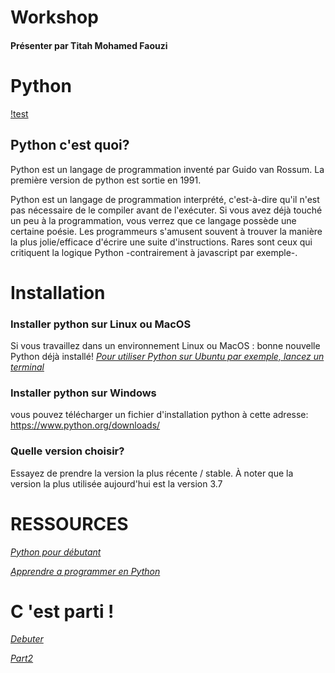 # Workshop

#### Présenter par Titah Mohamed Faouzi

# Python
[!test](https://github.com/faouzifouz/Python/blob/master/python.jpg)
## Python c'est quoi?

Python est un langage de programmation inventé par Guido van Rossum. La première version de python est sortie en 1991.

Python est un langage de programmation interprété, c'est-à-dire qu'il n'est pas nécessaire de le compiler avant de l'exécuter. Si vous avez déjà touché un peu à la programmation, vous verrez que ce langage possède une certaine poésie. Les programmeurs s'amusent souvent à trouver la manière la plus jolie/efficace d'écrire une suite d'instructions. Rares sont ceux qui critiquent la logique Python -contrairement à javascript par exemple-. 

# Installation

### Installer python sur Linux ou MacOS 

Si vous travaillez dans un environnement Linux ou MacOS : bonne nouvelle Python déjà installé! 
*[Pour utiliser Python sur Ubuntu par exemple, lancez un terminal ](https://python-django.dev/page-utiliser-interpreteur-python)*

### Installer python sur Windows 

vous pouvez télécharger un fichier d'installation python à cette adresse: https://www.python.org/downloads/

### Quelle version choisir?

Essayez de prendre la version la plus récente / stable. À noter que la version la plus utilisée aujourd'hui est la version 3.7

# RESSOURCES

*[Python pour débutant](https://python-django.dev/)*

*[Apprendre a programmer en Python](https://openclassrooms.com/fr/courses/235344-apprenez-a-programmer-en-python/230659-decouvrez-python)*
# C 'est parti !

*[Debuter](https://github.com/faouzifouz/Python/blob/master/Initiation.md)* 

*[Part2](https://github.com/faouzifouz/Python/blob/master/Part2.md)* 
